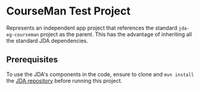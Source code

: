 CourseMan Test Project 
=========================

Represents an independent app project that references the standard `jda-eg-courseman` project as the parent. This has the advantage of inheriting all the standard JDA dependencies. 

## Prerequisites
To use the JDA's components in the code, ensure to clone and `mvn install` the [JDA repository](https://github.com/jdomainapp/jda) before running this project.